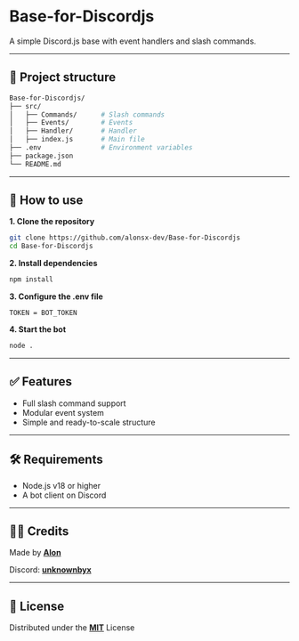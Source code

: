 # Base-for-Discordjs
A simple Discord.js base with event handlers and slash commands.

---
## 📁 Project structure
```bash
Base-for-Discordjs/
├── src/
│   ├── Commands/      # Slash commands
│   ├── Events/        # Events
│   ├── Handler/       # Handler
│   ├── index.js       # Main file
├── .env               # Environment variables
├── package.json
└── README.md
```
---
## 🚀 How to use 
**1. Clone the repository**
```bash
git clone https://github.com/alonsx-dev/Base-for-Discordjs
cd Base-for-Discordjs
```
**2. Install dependencies**
```bash
npm install
```
**3. Configure the .env file**
```env
TOKEN = BOT_TOKEN
```
**4. Start the bot**
```bash
node .
```
---
## ✅️ Features
- Full slash command support
- Modular event system
- Simple and ready-to-scale structure
---
## 🛠 Requirements
- Node.js v18 or higher
- A bot client on Discord
---
## 👨‍💻 Credits 
Made by **[Alon](https://github.com/alonsx-dev)**

Discord: **[unknownbyx](https://discord.com/users/627501356093276231)**

---
## 📄 License
Distributed under the **[MIT]()** License 
